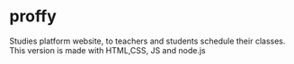 # proffy
Studies platform website, to teachers and students schedule their classes.
This version is made with HTML,CSS, JS and node.js
